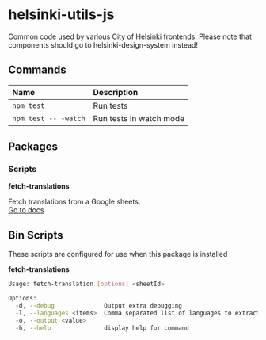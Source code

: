 # helsinki-utils-js
Common code used by various City of Helsinki frontends.  Please note that components should go to helsinki-design-system instead!

## Commands

| Name | Description |
| :- | :- |
| `npm test` | Run tests | 
| `npm test -- -watch` | Run tests in watch mode | 

## Packages

### Scripts

**fetch-translations**  

Fetch translations from a Google sheets.  
[Go to docs](./scripts/fetch-translations/README.md)

## Bin Scripts

These scripts are configured for use when this package is installed

**fetch-translations**  
```bash
Usage: fetch-translation [options] <sheetId>

Options:
  -d, --debug              Output extra debugging
  -l, --languages <items>  Comma separated list of languages to extract
  -o, --output <value>     
  -h, --help               display help for command
```
